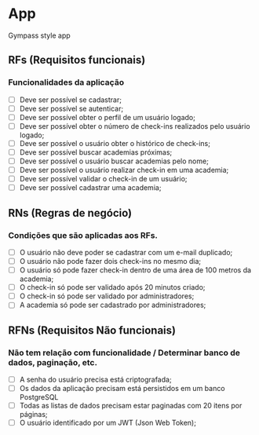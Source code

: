 # App

Gympass style app

## RFs (Requisitos funcionais)
### Funcionalidades da aplicação
- [  ] Deve ser possível se cadastrar;
- [  ] Deve ser possível se autenticar;
- [  ] Deve ser possível obter o perfil de um usuário logado;
- [  ] Deve ser possível obter o número de check-ins realizados pelo usuário logado;
- [  ] Deve ser possível o usuário obter o histórico de check-ins;
- [  ] Deve ser possível buscar academias próximas;
- [  ] Deve ser possível o usuário buscar academias pelo nome;
- [  ] Deve ser possível o usuário realizar check-in em uma academia;
- [  ] Deve ser possível validar o check-in de um usuário;
- [  ] Deve ser possível cadastrar uma academia;

## RNs (Regras de negócio)
### Condições que são aplicadas aos RFs.

- [  ] O usuário não deve poder se cadastrar com um e-mail duplicado;
- [  ] O usuário não pode fazer dois check-ins no mesmo dia;
- [  ] O usuário só pode fazer check-in dentro de uma área de 100 metros da academia;
- [  ] O check-in só pode ser validado após 20 minutos criado;
- [  ] O check-in só pode ser validado por administradores;
- [  ] A academia só pode ser cadastrado por administradores;

## RFNs (Requisitos Não funcionais)
### Não tem relação com funcionalidade / Determinar banco de dados, paginação, etc.

- [  ] A senha do usuário precisa está criptografada;
- [  ] Os dados da aplicação precisam está persistidos em um banco PostgreSQL
- [  ] Todas as listas de dados precisam estar paginadas com 20 itens por páginas;
- [  ] O usuário identificado por um JWT (Json Web Token);
